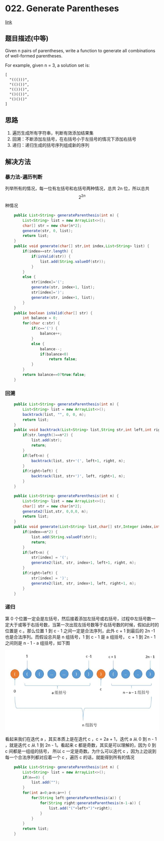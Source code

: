 # 022. Generate Parentheses
[link](https://leetcode-cn.com/problems/generate-parentheses/)

## 题目描述\(中等\)

Given n pairs of parentheses, write a function to generate all combinations of well-formed parentheses.

For example, given n = 3, a solution set is:

```
[
  "((()))",
  "(()())",
  "(())()",
  "()(())",
  "()()()"
]
```

## 思路

1. 遍历生成所有字符串，判断有效添加结果集
2. 回溯：不断添加左括号，在右括号小于左括号的情况下添加右括号
3. 递归：递归生成的括号序列组成新的序列

## 解决方法

### 暴力法-遍历判断

列举所有的情况，每一位有左括号和右括号两种情况，总共 2n 位，所以总共 $$2^{2n}$$种情况

```java
    public List<String> generateParenthesis(int n) {
        List<String> list = new ArrayList<>();
        char[] str = new char[n*2];
        generate(str, 0, list);
        return list;
    }
    public void generate(char[] str,int index,List<String> list) {
        if(index==str.length) {
            if(isValid(str)) {
                list.add(String.valueOf(str));
            }
        }
        else {
            str[index]='(';
            generate(str, index+1, list);
            str[index]=')';
            generate(str, index+1, list);
        }
    }
    public boolean isValid(char[] str) {
        int balance = 0;
        for(char c:str) {
            if(c=='(') {
                balance++;
            }
            else {
                balance--;
                if(balance<0)
                    return false;
            }
        }
        return balance==0?true:false;
    }
```

### 回溯

```java
    public List<String> generateParenthesis(int n) {
        List<String> list = new ArrayList<>();
        backtrack(list, "", 0, 0, n);
        return list;
    }
    public void backtrack(List<String> list,String str,int left,int right,int n) {
        if(str.length()==n*2) {
            list.add(str);
            return;
        }
        if(left<n) {
            backtrack(list, str+'(', left+1, right, n);
        }
        if(right<left) {
            backtrack(list, str+')', left, right+1, n);
        }
    }
```

```java
    public List<String> generateParenthesis(int n) {
        List<String> list = new ArrayList<>();
        char[] str = new char[n*2];
        generate2(list,str, 0,0,0, n);
        return list;
    }
    public void generate(List<String> list,char[] str,Integer index,int left,int right,int n) {
        if(index==n*2) {
            list.add(String.valueOf(str));
            return;
        }
        if(left<n) {
            str[index] = '(';
            generate2(list, str, index+1, left+1, right, n);
        }
        if(right<left) {
            str[index] = ')';
            generate2(list, str, index+1, left, right+1, n);
        }
    }
```

### 递归

第 0 个位置一定会是左括号，然后接着添加左括号或右括号，过程中左括号数一定大于或等于右括号数，当第一次出现左括号数等于右括号数的时候，假如此时的位置是 c 。那么位置 1 到 c - 1 之间一定是合法序列，此外 c + 1 到最后的 2n -1 也是合法序列。而假设总共是 n 组括号，1 到 c - 1 是 a 组括号， c + 1 到 2n - 1 之间则是 n - 1 - a 组括号，如下图

![](/assets/001-100/022-solution-3-1.png)

看起来我们在迭代 a ，其实本质上是在迭代 c ，c = 2a + 1，迭代 a 从 0 到 n - 1 ，就是迭代 c 从 1 到 2n - 1。看起来 c 都是奇数，其实是可以理解的，因为 0 到 c 间都是一组组的括号， 所以 c 一定是奇数。为什么可以迭代 c ，因为上边说到每一个合法序列都对应着一个 c ，遍历 c 的话，就能得到所有的情况

```java
    public List<String> generateParenthesis(int n) {
        List<String> list = new ArrayList<>();
        if(n==0) {
            list.add("");
        }
        for(int a=0;a<n;a++) {
            for(String left:generateParenthesis(a)) {
                for(String right:generateParenthesis(n-1-a)) {
                    list.add("("+left+")"+right);
                }
            }
        }
        return list;
    }
```



